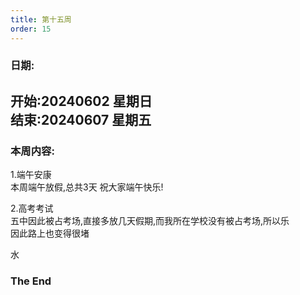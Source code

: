 ```yaml
---
title: 第十五周
order: 15
---
```


### 日期:   
**开始:20240602 星期日**   
**结束:20240607 星期五**   
---

### 本周内容:  
1.端午安康  
本周端午放假,总共3天 
祝大家端午快乐!  

2.高考考试  
五中因此被占考场,直接多放几天假期,而我所在学校没有被占考场,所以乐  
因此路上也变得很堵  

水  

### The End  